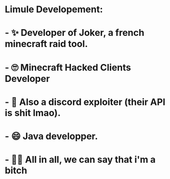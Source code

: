 # Limule Developement:
# - ✨ Developer of Joker, a french minecraft raid tool.
# - 🙄 Minecraft Hacked Clients Developer
# - 🗿  Also a discord exploiter (their API is shit lmao). 
# - 😄 Java developper.

# - 🤷‍♂️ All in all, we can say that i'm a bitch
